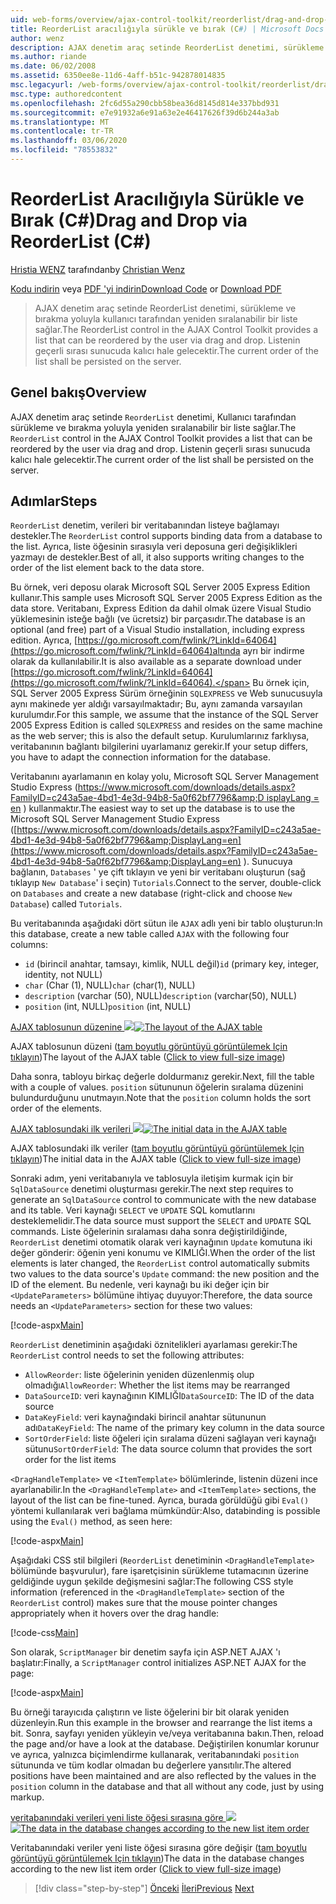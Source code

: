 ```yaml
---
uid: web-forms/overview/ajax-control-toolkit/reorderlist/drag-and-drop-via-reorderlist-cs
title: ReorderList aracılığıyla sürükle ve bırak (C#) | Microsoft Docs
author: wenz
description: AJAX denetim araç setinde ReorderList denetimi, sürükleme ve bırakma yoluyla kullanıcı tarafından yeniden sıralanabilir bir liste sağlar. Listenin geçerli sırası olacaktır...
ms.author: riande
ms.date: 06/02/2008
ms.assetid: 6350ee8e-11d6-4aff-b51c-942878014835
msc.legacyurl: /web-forms/overview/ajax-control-toolkit/reorderlist/drag-and-drop-via-reorderlist-cs
msc.type: authoredcontent
ms.openlocfilehash: 2fc6d55a290cbb58bea36d8145d814e337bbd931
ms.sourcegitcommit: e7e91932a6e91a63e2e46417626f39d6b244a3ab
ms.translationtype: MT
ms.contentlocale: tr-TR
ms.lasthandoff: 03/06/2020
ms.locfileid: "78553832"
---
```

# <a name="drag-and-drop-via-reorderlist-c"></a><span data-ttu-id="1aefc-104">ReorderList Aracılığıyla Sürükle ve Bırak (C#)</span><span class="sxs-lookup"><span data-stu-id="1aefc-104">Drag and Drop via ReorderList (C#)</span></span>

<span data-ttu-id="1aefc-105">[Hristia WENZ](https://github.com/wenz) tarafından</span><span class="sxs-lookup"><span data-stu-id="1aefc-105">by [Christian Wenz](https://github.com/wenz)</span></span>

<span data-ttu-id="1aefc-106">[Kodu indirin](https://download.microsoft.com/download/9/3/f/93f8daea-bebd-4821-833b-95205389c7d0/ReorderList5.cs.zip) veya [PDF 'yi indirin](https://download.microsoft.com/download/2/d/c/2dc10e34-6983-41d4-9c08-f78f5387d32b/reorderlist5CS.pdf)</span><span class="sxs-lookup"><span data-stu-id="1aefc-106">[Download Code](https://download.microsoft.com/download/9/3/f/93f8daea-bebd-4821-833b-95205389c7d0/ReorderList5.cs.zip) or [Download PDF](https://download.microsoft.com/download/2/d/c/2dc10e34-6983-41d4-9c08-f78f5387d32b/reorderlist5CS.pdf)</span></span>

> <span data-ttu-id="1aefc-107">AJAX denetim araç setinde ReorderList denetimi, sürükleme ve bırakma yoluyla kullanıcı tarafından yeniden sıralanabilir bir liste sağlar.</span><span class="sxs-lookup"><span data-stu-id="1aefc-107">The ReorderList control in the AJAX Control Toolkit provides a list that can be reordered by the user via drag and drop.</span></span> <span data-ttu-id="1aefc-108">Listenin geçerli sırası sunucuda kalıcı hale gelecektir.</span><span class="sxs-lookup"><span data-stu-id="1aefc-108">The current order of the list shall be persisted on the server.</span></span>

## <a name="overview"></a><span data-ttu-id="1aefc-109">Genel bakış</span><span class="sxs-lookup"><span data-stu-id="1aefc-109">Overview</span></span>

<span data-ttu-id="1aefc-110">AJAX denetim araç setinde `ReorderList` denetimi, Kullanıcı tarafından sürükleme ve bırakma yoluyla yeniden sıralanabilir bir liste sağlar.</span><span class="sxs-lookup"><span data-stu-id="1aefc-110">The `ReorderList` control in the AJAX Control Toolkit provides a list that can be reordered by the user via drag and drop.</span></span> <span data-ttu-id="1aefc-111">Listenin geçerli sırası sunucuda kalıcı hale gelecektir.</span><span class="sxs-lookup"><span data-stu-id="1aefc-111">The current order of the list shall be persisted on the server.</span></span>

## <a name="steps"></a><span data-ttu-id="1aefc-112">Adımlar</span><span class="sxs-lookup"><span data-stu-id="1aefc-112">Steps</span></span>

<span data-ttu-id="1aefc-113">`ReorderList` denetim, verileri bir veritabanından listeye bağlamayı destekler.</span><span class="sxs-lookup"><span data-stu-id="1aefc-113">The `ReorderList` control supports binding data from a database to the list.</span></span> <span data-ttu-id="1aefc-114">Ayrıca, liste öğesinin sırasıyla veri deposuna geri değişiklikleri yazmayı de destekler.</span><span class="sxs-lookup"><span data-stu-id="1aefc-114">Best of all, it also supports writing changes to the order of the list element back to the data store.</span></span>

<span data-ttu-id="1aefc-115">Bu örnek, veri deposu olarak Microsoft SQL Server 2005 Express Edition kullanır.</span><span class="sxs-lookup"><span data-stu-id="1aefc-115">This sample uses Microsoft SQL Server 2005 Express Edition as the data store.</span></span> <span data-ttu-id="1aefc-116">Veritabanı, Express Edition da dahil olmak üzere Visual Studio yüklemesinin isteğe bağlı (ve ücretsiz) bir parçasıdır.</span><span class="sxs-lookup"><span data-stu-id="1aefc-116">The database is an optional (and free) part of a Visual Studio installation, including express edition.</span></span> <span data-ttu-id="1aefc-117">Ayrıca, [https://go.microsoft.com/fwlink/?LinkId=64064](https://go.microsoft.com/fwlink/?LinkId=64064)altında ayrı bir indirme olarak da kullanılabilir.</span><span class="sxs-lookup"><span data-stu-id="1aefc-117">It is also available as a separate download under [https://go.microsoft.com/fwlink/?LinkId=64064](https://go.microsoft.com/fwlink/?LinkId=64064).</span></span> <span data-ttu-id="1aefc-118">Bu örnek için, SQL Server 2005 Express Sürüm örneğinin `SQLEXPRESS` ve Web sunucusuyla aynı makinede yer aldığı varsayılmaktadır; Bu, aynı zamanda varsayılan kurulumdır.</span><span class="sxs-lookup"><span data-stu-id="1aefc-118">For this sample, we assume that the instance of the SQL Server 2005 Express Edition is called `SQLEXPRESS` and resides on the same machine as the web server; this is also the default setup.</span></span> <span data-ttu-id="1aefc-119">Kurulumlarınız farklıysa, veritabanının bağlantı bilgilerini uyarlamanız gerekir.</span><span class="sxs-lookup"><span data-stu-id="1aefc-119">If your setup differs, you have to adapt the connection information for the database.</span></span>

<span data-ttu-id="1aefc-120">Veritabanını ayarlamanın en kolay yolu, Microsoft SQL Server Management Studio Express ([https://www.microsoft.com/downloads/details.aspx?FamilyID=c243a5ae-4bd1-4e3d-94b8-5a0f62bf7796&amp;D isplayLang = en](https://www.microsoft.com/downloads/details.aspx?FamilyID=c243a5ae-4bd1-4e3d-94b8-5a0f62bf7796&amp;DisplayLang=en) ) kullanmaktır.</span><span class="sxs-lookup"><span data-stu-id="1aefc-120">The easiest way to set up the database is to use the Microsoft SQL Server Management Studio Express ([https://www.microsoft.com/downloads/details.aspx?FamilyID=c243a5ae-4bd1-4e3d-94b8-5a0f62bf7796&amp;DisplayLang=en](https://www.microsoft.com/downloads/details.aspx?FamilyID=c243a5ae-4bd1-4e3d-94b8-5a0f62bf7796&amp;DisplayLang=en) ).</span></span> <span data-ttu-id="1aefc-121">Sunucuya bağlanın, `Databases` ' ye çift tıklayın ve yeni bir veritabanı oluşturun (sağ tıklayıp `New Database`' i seçin) `Tutorials`.</span><span class="sxs-lookup"><span data-stu-id="1aefc-121">Connect to the server, double-click on `Databases` and create a new database (right-click and choose `New Database`) called `Tutorials`.</span></span>

<span data-ttu-id="1aefc-122">Bu veritabanında aşağıdaki dört sütun ile `AJAX` adlı yeni bir tablo oluşturun:</span><span class="sxs-lookup"><span data-stu-id="1aefc-122">In this database, create a new table called `AJAX` with the following four columns:</span></span>

- <span data-ttu-id="1aefc-123">`id` (birincil anahtar, tamsayı, kimlik, NULL değil)</span><span class="sxs-lookup"><span data-stu-id="1aefc-123">`id` (primary key, integer, identity, not NULL)</span></span>
- <span data-ttu-id="1aefc-124">`char` (Char (1), NULL)</span><span class="sxs-lookup"><span data-stu-id="1aefc-124">`char` (char(1), NULL)</span></span>
- <span data-ttu-id="1aefc-125">`description` (varchar (50), NULL)</span><span class="sxs-lookup"><span data-stu-id="1aefc-125">`description` (varchar(50), NULL)</span></span>
- <span data-ttu-id="1aefc-126">`position` (int, NULL)</span><span class="sxs-lookup"><span data-stu-id="1aefc-126">`position` (int, NULL)</span></span>

<span data-ttu-id="1aefc-127">[AJAX tablosunun düzenine ![](drag-and-drop-via-reorderlist-cs/_static/image2.png)](drag-and-drop-via-reorderlist-cs/_static/image1.png)</span><span class="sxs-lookup"><span data-stu-id="1aefc-127">[![The layout of the AJAX table](drag-and-drop-via-reorderlist-cs/_static/image2.png)](drag-and-drop-via-reorderlist-cs/_static/image1.png)</span></span>

<span data-ttu-id="1aefc-128">AJAX tablosunun düzeni ([tam boyutlu görüntüyü görüntülemek Için tıklayın](drag-and-drop-via-reorderlist-cs/_static/image3.png))</span><span class="sxs-lookup"><span data-stu-id="1aefc-128">The layout of the AJAX table ([Click to view full-size image](drag-and-drop-via-reorderlist-cs/_static/image3.png))</span></span>

<span data-ttu-id="1aefc-129">Daha sonra, tabloyu birkaç değerle doldurmanız gerekir.</span><span class="sxs-lookup"><span data-stu-id="1aefc-129">Next, fill the table with a couple of values.</span></span> <span data-ttu-id="1aefc-130">`position` sütununun öğelerin sıralama düzenini bulundurduğunu unutmayın.</span><span class="sxs-lookup"><span data-stu-id="1aefc-130">Note that the `position` column holds the sort order of the elements.</span></span>

<span data-ttu-id="1aefc-131">[AJAX tablosundaki ilk verileri ![](drag-and-drop-via-reorderlist-cs/_static/image5.png)](drag-and-drop-via-reorderlist-cs/_static/image4.png)</span><span class="sxs-lookup"><span data-stu-id="1aefc-131">[![The initial data in the AJAX table](drag-and-drop-via-reorderlist-cs/_static/image5.png)](drag-and-drop-via-reorderlist-cs/_static/image4.png)</span></span>

<span data-ttu-id="1aefc-132">AJAX tablosundaki ilk veriler ([tam boyutlu görüntüyü görüntülemek Için tıklayın](drag-and-drop-via-reorderlist-cs/_static/image6.png))</span><span class="sxs-lookup"><span data-stu-id="1aefc-132">The initial data in the AJAX table ([Click to view full-size image](drag-and-drop-via-reorderlist-cs/_static/image6.png))</span></span>

<span data-ttu-id="1aefc-133">Sonraki adım, yeni veritabanıyla ve tablosuyla iletişim kurmak için bir `SqlDataSource` denetimi oluşturması gerekir.</span><span class="sxs-lookup"><span data-stu-id="1aefc-133">The next step requires to generate an `SqlDataSource` control to communicate with the new database and its table.</span></span> <span data-ttu-id="1aefc-134">Veri kaynağı `SELECT` ve `UPDATE` SQL komutlarını desteklemelidir.</span><span class="sxs-lookup"><span data-stu-id="1aefc-134">The data source must support the `SELECT` and `UPDATE` SQL commands.</span></span> <span data-ttu-id="1aefc-135">Liste öğelerinin sıralaması daha sonra değiştirildiğinde, `ReorderList` denetimi otomatik olarak veri kaynağının `Update` komutuna iki değer gönderir: öğenin yeni konumu ve KIMLIĞI.</span><span class="sxs-lookup"><span data-stu-id="1aefc-135">When the order of the list elements is later changed, the `ReorderList` control automatically submits two values to the data source's `Update` command: the new position and the ID of the element.</span></span> <span data-ttu-id="1aefc-136">Bu nedenle, veri kaynağı bu iki değer için bir `<UpdateParameters>` bölümüne ihtiyaç duyuyor:</span><span class="sxs-lookup"><span data-stu-id="1aefc-136">Therefore, the data source needs an `<UpdateParameters>` section for these two values:</span></span>

[!code-aspx[Main](drag-and-drop-via-reorderlist-cs/samples/sample1.aspx)]

<span data-ttu-id="1aefc-137">`ReorderList` denetiminin aşağıdaki öznitelikleri ayarlaması gerekir:</span><span class="sxs-lookup"><span data-stu-id="1aefc-137">The `ReorderList` control needs to set the following attributes:</span></span>

- <span data-ttu-id="1aefc-138">`AllowReorder`: liste öğelerinin yeniden düzenlenmiş olup olmadığı</span><span class="sxs-lookup"><span data-stu-id="1aefc-138">`AllowReorder`: Whether the list items may be rearranged</span></span>
- <span data-ttu-id="1aefc-139">`DataSourceID`: veri kaynağının KIMLIĞI</span><span class="sxs-lookup"><span data-stu-id="1aefc-139">`DataSourceID`: The ID of the data source</span></span>
- <span data-ttu-id="1aefc-140">`DataKeyField`: veri kaynağındaki birincil anahtar sütununun adı</span><span class="sxs-lookup"><span data-stu-id="1aefc-140">`DataKeyField`: The name of the primary key column in the data source</span></span>
- <span data-ttu-id="1aefc-141">`SortOrderField`: liste öğeleri için sıralama düzeni sağlayan veri kaynağı sütunu</span><span class="sxs-lookup"><span data-stu-id="1aefc-141">`SortOrderField`: The data source column that provides the sort order for the list items</span></span>

<span data-ttu-id="1aefc-142">`<DragHandleTemplate>` ve `<ItemTemplate>` bölümlerinde, listenin düzeni ince ayarlanabilir.</span><span class="sxs-lookup"><span data-stu-id="1aefc-142">In the `<DragHandleTemplate>` and `<ItemTemplate>` sections, the layout of the list can be fine-tuned.</span></span> <span data-ttu-id="1aefc-143">Ayrıca, burada görüldüğü gibi `Eval()` yöntemi kullanılarak veri bağlama mümkündür:</span><span class="sxs-lookup"><span data-stu-id="1aefc-143">Also, databinding is possible using the `Eval()` method, as seen here:</span></span>

[!code-aspx[Main](drag-and-drop-via-reorderlist-cs/samples/sample2.aspx)]

<span data-ttu-id="1aefc-144">Aşağıdaki CSS stil bilgileri (`ReorderList` denetiminin `<DragHandleTemplate>` bölümünde başvurulur), fare işaretçisinin sürükleme tutamacının üzerine geldiğinde uygun şekilde değişmesini sağlar:</span><span class="sxs-lookup"><span data-stu-id="1aefc-144">The following CSS style information (referenced in the `<DragHandleTemplate>` section of the `ReorderList` control) makes sure that the mouse pointer changes appropriately when it hovers over the drag handle:</span></span>

[!code-css[Main](drag-and-drop-via-reorderlist-cs/samples/sample3.css)]

<span data-ttu-id="1aefc-145">Son olarak, `ScriptManager` bir denetim sayfa için ASP.NET AJAX 'ı başlatır:</span><span class="sxs-lookup"><span data-stu-id="1aefc-145">Finally, a `ScriptManager` control initializes ASP.NET AJAX for the page:</span></span>

[!code-aspx[Main](drag-and-drop-via-reorderlist-cs/samples/sample4.aspx)]

<span data-ttu-id="1aefc-146">Bu örneği tarayıcıda çalıştırın ve liste öğelerini bir bit olarak yeniden düzenleyin.</span><span class="sxs-lookup"><span data-stu-id="1aefc-146">Run this example in the browser and rearrange the list items a bit.</span></span> <span data-ttu-id="1aefc-147">Sonra, sayfayı yeniden yükleyin ve/veya veritabanına bakın.</span><span class="sxs-lookup"><span data-stu-id="1aefc-147">Then, reload the page and/or have a look at the database.</span></span> <span data-ttu-id="1aefc-148">Değiştirilen konumlar korunur ve ayrıca, yalnızca biçimlendirme kullanarak, veritabanındaki `position` sütununda ve tüm kodlar olmadan bu değerlere yansıtılır.</span><span class="sxs-lookup"><span data-stu-id="1aefc-148">The altered positions have been maintained and are also reflected by the values in the `position` column in the database and that all without any code, just by using markup.</span></span>

<span data-ttu-id="1aefc-149">[veritabanındaki verileri yeni liste öğesi sırasına göre ![](drag-and-drop-via-reorderlist-cs/_static/image8.png)](drag-and-drop-via-reorderlist-cs/_static/image7.png)</span><span class="sxs-lookup"><span data-stu-id="1aefc-149">[![The data in the database changes according to the new list item order](drag-and-drop-via-reorderlist-cs/_static/image8.png)](drag-and-drop-via-reorderlist-cs/_static/image7.png)</span></span>

<span data-ttu-id="1aefc-150">Veritabanındaki veriler yeni liste öğesi sırasına göre değişir ([tam boyutlu görüntüyü görüntülemek Için tıklayın](drag-and-drop-via-reorderlist-cs/_static/image9.png))</span><span class="sxs-lookup"><span data-stu-id="1aefc-150">The data in the database changes according to the new list item order ([Click to view full-size image](drag-and-drop-via-reorderlist-cs/_static/image9.png))</span></span>

> [!div class="step-by-step"]
> <span data-ttu-id="1aefc-151">[Önceki](using-postbacks-with-reorderlist-cs.md)
> [İleri](using-postbacks-with-reorderlist-vb.md)</span><span class="sxs-lookup"><span data-stu-id="1aefc-151">[Previous](using-postbacks-with-reorderlist-cs.md)
[Next](using-postbacks-with-reorderlist-vb.md)</span></span>

